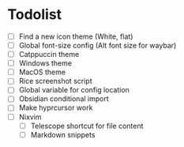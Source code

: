 # Todolist

- [ ] Find a new icon theme (White, flat)
- [ ] Global font-size config (Alt font size for waybar)
- [ ] Catppuccin theme
- [ ] Windows theme
- [ ] MacOS theme
- [ ] Rice screenshot script
- [ ] Global variable for config location
- [ ] Obsidian conditional import
- [ ] Make hyprcursor work
- [ ] Nixvim
    - [ ] Telescope shortcut for file content
    - [ ] Markdown snippets